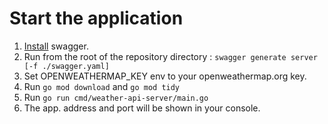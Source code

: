 # Start the application

1. [Install](https://github.com/go-swagger/go-swagger#installing) swagger.
2. Run from the root of the repository directory : `swagger generate server [-f ./swagger.yaml]`
3. Set OPENWEATHERMAP_KEY env to your openweathermap.org key.
4. Run `go mod download` and `go mod tidy`
5. Run `go run cmd/weather-api-server/main.go`
6. The app. address and port will be shown in your console.